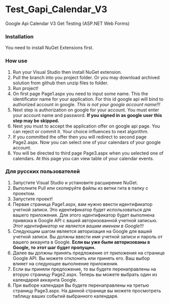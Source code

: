 Test_Gapi_Calendar_V3
=====================

Google Api Calendar V3 Get Testing (ASP.NET Web Forms)

### Installation

You need to install NuGet Extensions first.

### How use

1. Run your Visual Studio then install NuGet extension.
2. Pull the branch into you project folder. Or you may download archived solution from github then unzip files to folder.
3. Run project!
4. On first page Page1.aspx you need to input some name. This the identificator name for your application. For this id google api will bind to authorized account in google. *This is not your google account name!!!*
5. Next step is authorization on google for your account. You must enter your account name and password. **If you signed in as google user this step may be skipped.**
6. Next you must to accept the application offer on google api page. You can reject or commit it. Your choice influences to next algorithm.
7. If you committed the offer then you will redirect to second page Page2.aspx. Now you can select one of your calendars of your google account.
8. You will be directed to third page Page3.aspx when you selected one of calendars. At this page you can view table of your calendar events.

### Для русских пользователей

1. Запустите Visual Studio и установите расширение NuGet.
2. Выполните Pull или скопируйте файлы из ветки гита в папку с проектом.
3. Запустите проект!
4. Первая страница Page1.aspx, вам нужно ввести идентификатор учетной записи. Это идентификатор будет использоваться для вашего приложения. Для этого идентификатор будет выполнена привязка в Google API с вашей авторизованной учетной записью. *Этот идентификатор не является вашим именем в Google!!!*
5. Следующим шагом является авторизация на Google для вашей учетной записи. Вы должны ввести имя учетной записи и пароль от вашего аккаунта в Google. **Если вы уже были авторизованы в Google, то этот шаг будет пропущен.**
6. Далее вы должны принять предложение от приложения на странице Google API. Вы можете отклонить или принять его. Ваш выбор влияет на следующее выполнение приложения.
7. Если вы приняли предложение, то вы будете перенаправлены на вторую страницу Page2.aspx. Теперь вы можете выбрать один из календарей аккаунта Google.
8. При выборе календаря Вы будете перенаправлены на третью страницу Page3.aspx. На данной странице вы можете просмотреть таблицу ваших событий выбранного календаря.
